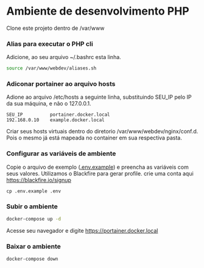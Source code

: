 # Ambiente de desenvolvimento PHP

Clone este projeto dentro de /var/www

### Alias para executar o PHP cli
Adicione, ao seu arquivo ~/.bashrc esta linha.
```sh
source /var/www/webdev/aliases.sh
```

### Adiconar portainer ao arquivo hosts
Adione ao arquivo /etc/hosts a seguinte linha, substituindo SEU_IP pelo IP da sua máquina, e não o 127.0.0.1. 
```
SEU_IP          portainer.docker.local
192.168.0.10    example.docker.local
```

Criar seus hosts virtuais dentro do diretorio /var/www/webdev/nginx/conf.d. Pois o mesmo já está mapeada no container em sua respectiva pasta.

### Configurar as variáveis de ambiente
Copie o arquivo de exemplo ([.env.example](.env.example)) e preencha as variáveis com seus valores.
Utilizamos o Blackfire para gerar profile. crie uma conta aqui <a href="https://blackfire.io/signup" target="_blank">https://blackfire.io/signup</a>
```
cp .env.example .env
```

### Subir o ambiente
```sh
docker-compose up -d
```

Acesse seu navegador e digite https://portainer.docker.local

### Baixar o ambiente
```sh
docker-compose down
```
